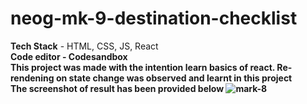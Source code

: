 # neog-mk-9-destination-checklist
<b>Tech Stack</b> - HTML, CSS, JS, React<br/>
<b>Code editor<b> - Codesandbox<br/>
This project was made with the intention learn basics of react. Re-rendening on state change was observed and learnt in this project<br/>
The screenshot of result has been provided below
![mark-8](https://user-images.githubusercontent.com/83093829/210936257-39351aa6-136f-4e2d-a6ef-8aadbfe6e7b5.png)


